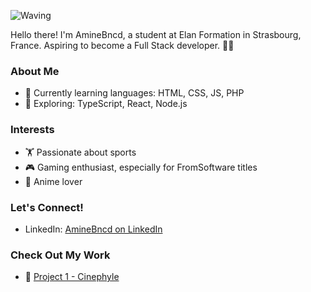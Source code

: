 ![Waving]([https://tenor.com/b0xSa8wYtkx.gif](https://tenor.com/fr/view/geto-suguru-yo-gif-1548404695050210079))

Hello there! I'm AmineBncd, a student at Elan Formation in Strasbourg, France. Aspiring to become a Full Stack developer. 👨‍💻

### About Me
- 🌱 Currently learning languages: HTML, CSS, JS, PHP
- 🚀 Exploring: TypeScript, React, Node.js

### Interests
- 🏋️ Passionate about sports
- 🎮 Gaming enthusiast, especially for FromSoftware titles
- 🎌 Anime lover


### Let's Connect!
- LinkedIn: [AmineBncd on LinkedIn](https://www.linkedin.com/in/mohamed-amine-bounachada-9a2819200/)

### Check Out My Work
- 🚀 [Project 1 - Cinephyle](https://github.com/Aminebncd/Cinephyle)
